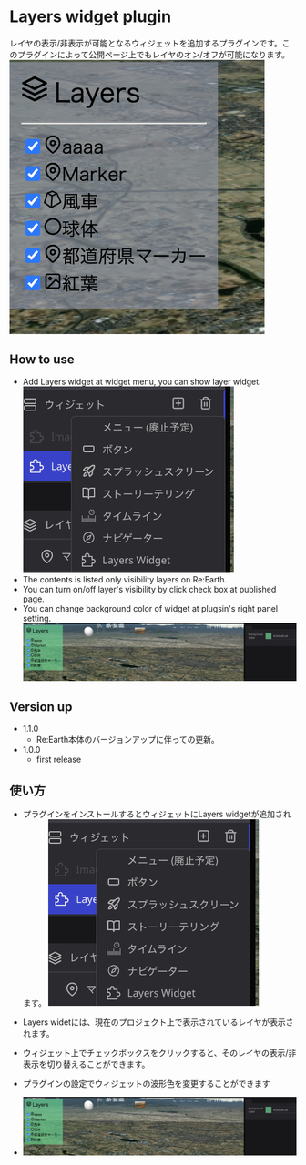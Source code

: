 # Layers widget plugin
レイヤの表示/非表示が可能となるウィジェットを追加するプラグインです。このプラグインによって公開ページ上でもレイヤのオン/オフが可能になります。
![](src/img1.png)


## How to use
- Add Layers widget at widget menu, you can show layer widget.
![](src/img2.png)
- The contents is listed only visibility layers on Re:Earth.
- You can turn on/off layer's visibility by click check box at published page.
- You can change background color of widget at plugsin's right panel setting.
![](src/img3.png)

## Version up
- 1.1.0
  - Re:Earth本体のバージョンアップに伴っての更新。
- 1.0.0
  - first release

## 使い方
- プラグインをインストールするとウィジェットにLayers widgetが追加されます。
![](src/img2.png)

- Layers widetには、現在のプロジェクト上で表示されているレイヤが表示されます。
- ウィジェット上でチェックボックスをクリックすると、そのレイヤの表示/非表示を切り替えることができます。
- プラグインの設定でウィジェットの波形色を変更することができます
- ![](src/img3.png)